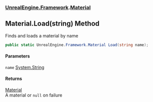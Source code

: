 ### [UnrealEngine.Framework](./UnrealEngine-Framework.md 'UnrealEngine.Framework').[Material](./UnrealEngine-Framework-Material.md 'UnrealEngine.Framework.Material')
## Material.Load(string) Method
Finds and loads a material by name  
```csharp
public static UnrealEngine.Framework.Material Load(string name);
```
#### Parameters
<a name='UnrealEngine-Framework-Material-Load(string)-name'></a>
`name` [System.String](https://docs.microsoft.com/en-us/dotnet/api/System.String 'System.String')  
  
#### Returns
[Material](./UnrealEngine-Framework-Material.md 'UnrealEngine.Framework.Material')  
A material or `null` on failure  
